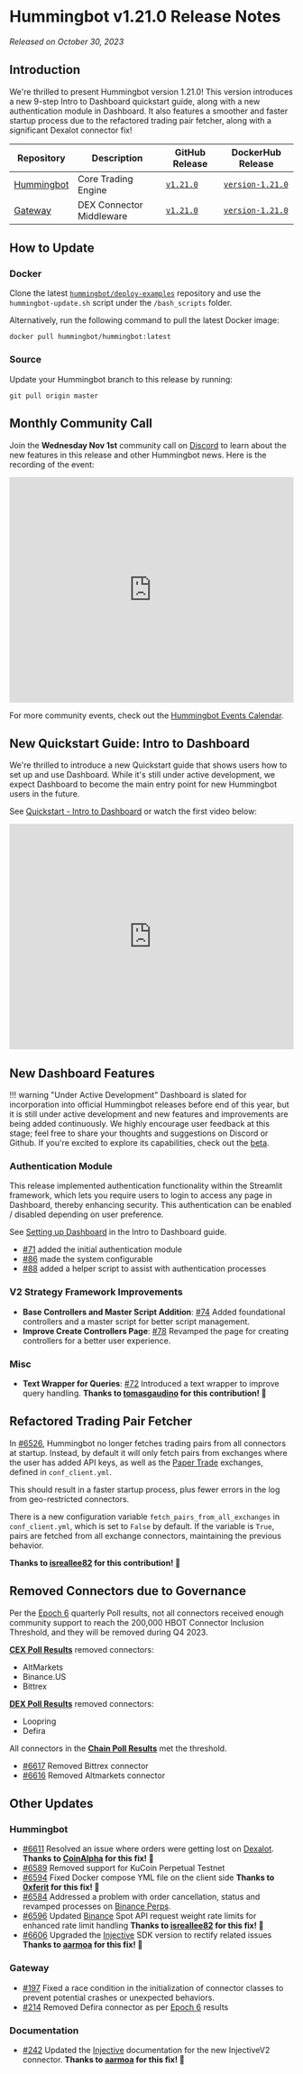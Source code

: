 # Hummingbot v1.21.0 Release Notes

*Released on October 30, 2023*

## Introduction

We're thrilled to present Hummingbot version 1.21.0! This version introduces a new 9-step Intro to Dashboard quickstart guide, along with a new authentication module in Dashboard. It also features a smoother and faster startup process due to the refactored trading pair fetcher, along with a significant Dexalot connector fix!


| Repository | Description | GitHub Release | DockerHub Release |
|------------|-------------|----------------|-------------------|
| [Hummingbot](https://github.com/hummingbot/hummingbot) | Core Trading Engine | [`v1.21.0`](https://github.com/hummingbot/hummingbot/releases/tag/v1.21.0) | [`version-1.21.0`](https://hub.docker.com/r/hummingbot/hummingbot/tags?name=version-1.21.0) |
| [Gateway](https://github.com/hummingbot/gateway) | DEX Connector Middleware | [`v1.21.0`](https://github.com/hummingbot/gateway/releases/tag/v1.21.0) | [`version-1.21.0`](https://hub.docker.com/r/hummingbot/gateway/tags?name=version-1.21.0) |

## How to Update

### Docker

Clone the latest [`hummingbot/deploy-examples`](https://github.com/hummingbot/deploy-examples) repository and use the `hummingbot-update.sh` script under the `/bash_scripts` folder.

Alternatively, run the following command to pull the latest Docker image:

```
docker pull hummingbot/hummingbot:latest
```

### Source

Update your Hummingbot branch to this release by running:

```
git pull origin master
```

## Monthly Community Call

Join the **Wednesday Nov 1st** community call on [Discord](https://discord.gg/hummingbot) to learn about the new features in this release and other Hummingbot news. Here is the recording of the event:

<iframe style="width:100%; min-height:400px;" src="https://www.youtube.com/embed/ZXl0kB8BBRc" frameborder="0" allow="accelerometer; autoplay; encrypted-media; gyroscope; picture-in-picture" allowfullscreen></iframe>

For more community events, check out the [Hummingbot Events Calendar](https://lu.ma/u/hummingbot).

## New Quickstart Guide: Intro to Dashboard

We're thrilled to introduce a new Quickstart guide that shows users how to set up and use Dashboard. While it's still under active development, we expect Dashboard to become the main entry point for new Hummingbot users in the future. 

See [Quickstart - Intro to Dashboard](../academy-content/posts/quickstart-dashboard/0-index.md) or watch the first video below:

<iframe style="width:100%; min-height:400px;" src="https://www.youtube.com/embed/a-kenMqRB00" frameborder="0" allow="accelerometer; autoplay; encrypted-media; gyroscope; picture-in-picture" allowfullscreen></iframe>

## New Dashboard Features

!!! warning "Under Active Development"
    Dashboard is slated for incorporation into official Hummingbot releases before end of this year, but it is still under active development and new features and improvements are being added continuously. We highly encourage user feedback at this stage; feel free to share your thoughts and suggestions on Discord or Github. If you're excited to explore its capabilities, check out the [beta](https://github.com/hummingbot/dashboard).

### Authentication Module

This release implemented authentication functionality within the Streamlit framework, which lets you require users to login to access any page in Dashboard, thereby enhancing security. This authentication can be enabled / disabled depending on user preference. 

See [Setting up Dashboard](../academy-content/posts/quickstart-dashboard/2-manage-credentials.md) in the Intro to Dashboard guide.

- [#71](https://github.com/hummingbot/dashboard/pull/71) added the initial authentication module
- [#86](https://github.com/hummingbot/dashboard/pull/86) made the system configurable
- [#88](https://github.com/hummingbot/dashboard/pull/88) added a helper script to assist with authentication processes

### V2 Strategy Framework Improvements

- **Base Controllers and Master Script Addition**: [#74](https://github.com/hummingbot/dashboard/pull/74) Added foundational controllers and a master script for better script management.
- **Improve Create Controllers Page**: [#78](https://github.com/hummingbot/dashboard/pull/78) Revamped the page for creating controllers for a better user experience.

### Misc

- **Text Wrapper for Queries**: [#72](https://github.com/hummingbot/dashboard/pull/72) Introduced a text wrapper to improve query handling. **Thanks to [tomasgaudino](https://github.com/tomasgaudino) for this contribution! 🙏**

## Refactored Trading Pair Fetcher

In [#6526](https://github.com/hummingbot/hummingbot/pull/6526), Hummingbot no longer fetches trading pairs from all connectors at startup. Instead, by default it will only fetch pairs from exchanges where the user has added API keys, as well as the [Paper Trade](/global-configs/paper-trade/) exchanges, defined in `conf_client.yml`.

This should result in a faster startup process, plus fewer errors in the log from geo-restricted connectors.

There is a new configuration variable `fetch_pairs_from_all_exchanges` in `conf_client.yml`, which is set to `False` by default. If the variable is `True`, pairs are fetched from all exchange connectors, maintaining the previous behavior.

**Thanks to [isreallee82](https://github.com/isreallee82) for this contribution! 🙏**

## Removed Connectors due to Governance

Per the [Epoch 6](../blog/posts/2023-10-epoch-6-polls-recap/index.md) quarterly Poll results, not all connectors received enough community support to reach the 200,000 HBOT Connector Inclusion Threshold, and they will be removed during Q4 2023.

[**CEX Poll Results**](https://snapshot.org/#/hbot.eth/proposal/0xb830acb389380f447a996ade4dd39120f5139256a6fa55448ff8d78ef9193de4) removed connectors:

* AltMarkets
* Binance.US
* Bittrex

[**DEX Poll Results**](https://snapshot.org/#/hbot.eth/proposal/0x5fe34c66cefc6438070332d2ab0d807447a9c175eb5e975e5a9a7023cb3c5c83) removed connectors:

* Loopring
* Defira

All connectors in the [**Chain Poll Results**](https://snapshot.org/#/hbot.eth/proposal/0x46a1f7d13701d18a4382665631b90fcf52762c030547f643ff45548403bb96ca) met the threshold.

* [#6617](https://github.com/hummingbot/hummingbot/pull/6617) Removed Bittrex connector
* [#6616](https://github.com/hummingbot/hummingbot/pull/6616) Removed Altmarkets connector

## Other Updates

### Hummingbot

* [#6611](https://github.com/hummingbot/hummingbot/pull/6611) Resolved an issue where orders were getting lost on [Dexalot](/exchanges/dexalot/). **Thanks to [CoinAlpha](https://github.com/CoinAlpha) for this fix! 🙏**
* [#6589](https://github.com/hummingbot/hummingbot/pull/6589) Removed support for KuCoin Perpetual Testnet
* [#6594](https://github.com/hummingbot/hummingbot/pull/6594) Fixed Docker compose YML file on the client side **Thanks to [0xferit](https://github.com/0xferit) for this fix! 🙏**
* [#6584](https://github.com/hummingbot/hummingbot/pull/6584) Addressed a problem with order cancellation, status and revamped processes on [Binance Perps](../exchanges/binance/index.md). 
* [#6596](https://github.com/hummingbot/hummingbot/pull/6596) Updated [Binance](../exchanges/binance/index.md) Spot API request weight rate limits for enhanced rate limit handling **Thanks to [isreallee82](https://github.com/isreallee82) for this fix! 🙏**
* [#6606](https://github.com/hummingbot/hummingbot/pull/6606) Upgraded the [Injective](/exchanges/injective) SDK version to rectify related issues **Thanks to [aarmoa](https://github.com/aarmoa) for this fix! 🙏**

### Gateway

* [#197](https://github.com/hummingbot/gateway/pull/197) Fixed a race condition in the initialization of connector classes to prevent potential crashes or unexpected behaviors.
* [#214](https://github.com/hummingbot/gateway/pull/214) Removed Defira connector as per [Epoch 6](../blog/posts/2023-10-epoch-6-polls-recap/index.md) results

### Documentation

* [#242](https://github.com/hummingbot/hummingbot-site/pull/242) Updated the [Injective](/exchanges/injective) documentation for the new InjectiveV2 connector.  **Thanks to [aarmoa](https://github.com/aarmoa) for this fix! 🙏**
